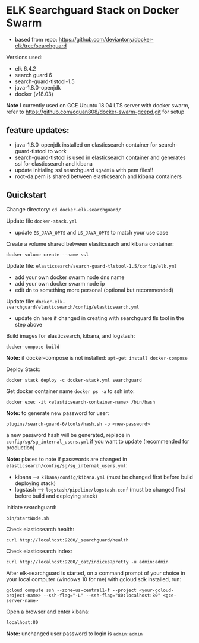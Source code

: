 # ELK Searchguard Stack on Docker Swarm

- based from repo: https://github.com/deviantony/docker-elk/tree/searchguard

Versions used:

- elk 6.4.2
- search guard 6
- search-guard-tlstool-1.5
- java-1.8.0-openjdk
- docker (v18.03)

**Note** I currently used on GCE Ubuntu 18.04 LTS server with docker swarm, refer to https://github.com/cquan808/docker-swarm-gcepd.git for setup

## feature updates:

- java-1.8.0-openjdk installed on elasticsearch container for search-guard-tlstool to work
- search-guard-tlstool is used in elasticsearch container and generates ssl for elasticsearch and kibana
- update initialing ssl searchguard `sgadmin` with pem files!!
- root-da.pem is shared between elasticsearch and kibana containers

## Quickstart

Change directory:
`cd docker-elk-searchguard/`

Update file `docker-stack.yml`

- update `ES_JAVA_OPTS` and `LS_JAVA_OPTS` to match your use case

Create a volume shared between elasticseach and kibana container:

`docker volume create --name ssl`

Update file: `elasticsearch/search-guard-tlstool-1.5/config/elk.yml`

- add your own docker swarm node dns name
- add your own docker swarm node ip
- edit dn to something more personal (optional but recommended)

Update file: `docker-elk-searchguard/elasticsearch/config/elasticsearch.yml`

- update dn here if changed in creating with searchguard tls tool in the step above

Build images for elasticsearch, kibana, and logstash:

`docker-compose build`

**Note:** if docker-compose is not installed: `apt-get install docker-compose`

Deploy Stack:

`docker stack deploy -c docker-stack.yml searchguard`

Get docker container name `docker ps -a` to ssh into:

`docker exec -it <elasticsearch-container-name> /bin/bash`

**Note:** to generate new password for user: 

`plugins/search-guard-6/tools/hash.sh -p <new-password>`

a new password hash will be generated, replace in `config/sg/sg_internal_users.yml` if you want to update (recommended for production)

**Note:** places to note if passwords are changed in `elasticsearch/config/sg/sg_internal_users.yml`:

- kibana --> `kibana/config/kibana.yml` (must be changed first before build deploying stack)
- logstash --> `logstash/pipeline/logstash.conf` (must be changed first before build and deploying stack)

Initiate searchguard:

`bin/startNode.sh`

Check elasticsearch health:

`curl http://localhost:9200/_searchguard/health`

Check elasticsearch index:

`curl http://localhost:9200/_cat/indices?pretty -u admin:admin`

After elk-searchguard is started, on a command prompt of your choice in your local computer (windows 10 for me) with gcloud sdk installed, run:

`gcloud compute ssh --zone=us-central1-f --project <your-gcloud-project-name> --ssh-flag="-L" --ssh-flag="80:localhost:80" <gce-server-name>`

Open a browser and enter kibana:

`localhost:80`

**Note:** unchanged user:password to login is `admin:admin`

